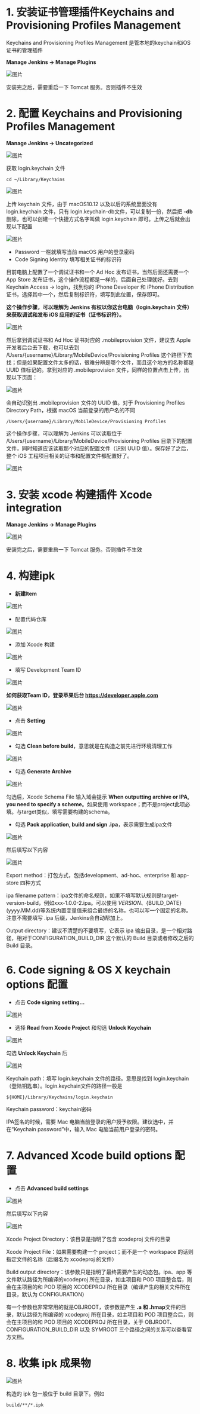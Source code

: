 # 1. 安装证书管理插件Keychains and Provisioning Profiles Management

Keychains and Provisioning Profiles Management 是管本地的keychain和iOS证书的管理插件

**Manage Jenkins -> Manage Plugins**

![图片](images\6-1.png)

安装完之后，需要重启一下 Tomcat 服务。否则插件不生效

# 2. 配置 Keychains and Provisioning Profiles Management

**Manage Jenkins -> Uncategorized**

![图片](6-2.png)

获取 login.keychain 文件

```
cd ~/Library/Keychains
```

![图片](images\6-3.png)

上传 keychain 文件，由于 macOS10.12 以及以后的系统里面没有 login.keychain 文件，只有 login.keychain-db文件，可以复制一份，然后把 **-db** 删除，也可以创建一个快捷方式名字叫做 login.keychain 即可。上传之后就会出现以下配置

![图片](images\6-4.png)

- Password 一栏就填写当前 macOS 用户的登录密码
- Code Signing Identity 填写相关证书的标识符

目前电脑上配置了一个调试证书和一个 Ad Hoc 发布证书，当然后面还需要一个 App Store 发布证书，这个操作流程都是一样的，后面自己处理就好。去到 Keychain Access -> login，找到你的 iPhone Developer 和 iPhone Distribution 证书，选择其中一个，然后复制标识符，填写到此位置，保存即可。

**这个操作步骤，可以理解为 Jenkins 有权以你这台电脑（login.keychain 文件）来获取调试和发布 iOS 应用的证书（证书标识符）。**

![图片](images\6-5.png)

然后拿到调试证书和 Ad Hoc 证书对应的 .mobileprovision 文件，建议去 Apple 开发者后台去下载，也可以去到 /Users/{username}/Library/MobileDevice/Provisioning Profiles 这个路径下去找；但是如果配置文件太多的话，很难分辨是哪个文件，而且这个地方的名称都是 UUID 值标记的。拿到对应的 .mobileprovision 文件，同样的位置点击上传，出现以下页面：

![图片](images\6-6.png)

会自动识别出 .mobileprovision 文件的 UUID 值。对于 Provisioning Profiles Directory Path，根据 macOS 当前登录的用户名的不同

```
/Users/{username}/Library/MobileDevice/Provisioning Profiles
```

这个操作步骤，可以理解为 Jenkins 可以读取位于 /Users/{username}/Library/MobileDevice/Provisioning Profiles 目录下的配置文件，同时知道应该读取那个对应的配置文件（识别 UUID 值）。保存好了之后，整个 iOS 工程项目相关的证书和配置文件都配置好了。

![图片](images\6-7.png)

# 3. 安装 xcode 构建插件 Xcode integration 

**Manage Jenkins -> Manage Plugins**

![图片](images\6-8.png)

安装完之后，需要重启一下 Tomcat 服务。否则插件不生效

# 4. 构建ipk

- **新建Item**

![图片](images\6-9.png)

- 配置代码仓库

![图片](images\6-10.png)

- 添加 Xcode 构建

![图片](images\6-11.png)

- 填写 Development Team ID

![图片](images\6-12.png)

**如何获取Team ID，登录苹果后台 https://developer.apple.com**

![图片](images\6-13.png)

- 点击 **Setting**

![图片](images\6-14.png)

- 勾选 **Clean before build**，意思就是在构造之前先进行环境清理工作

![图片](images\6-15.png)

- 勾选 **Generate Archive**

![图片](images\6-16.png)

勾选后，Xcode Schema File 输入域会提示 **When outputting archive or IPA, you need to specify a scheme**。如果使用 workspace；而不是project此项必填。与target类似，填写需要构建的schema。

- 勾选 **Pack application, build and sign .ipa**，表示需要生成ipa文件

![图片](images\6-17.png)

然后填写以下内容

![图片](images\6-18.png)

Export method：打包方式，包括development、ad-hoc、enterprise 和 app-store 四种方式

ipa filename pattern：ipa文件的命名规则，如果不填写默认规则是target-version-build，例如xxx-1.0.0-2.ipa。可以使用 ${VERSION} 、${BUILD_DATE} (yyyy.MM.dd)等系统内置变量值来组合最终的名称，也可以写一个固定的名称。注意不需要填写 .ipa 后缀，Jenkins会自动帮加上。

Output directory：建议不清楚的不要填写，它表示 ipa 输出目录，是一个相对路径，相对于CONFIGURATION_BUILD_DIR 这个默认的 Build 目录或者修改之后的 Build 目录。

# 6. Code signing & OS X keychain options 配置

- 点击 **Code signing setting...**

![图片](images\6-19.png)

- 选择 **Read from Xcode Project** 和勾选 **Unlock Keychain**

![图片](images\6-20.png)

勾选 **Unlock Keychain** 后

![图片](images\6-21.png)

Keychain path：填写 login.keychain 文件的路径。意思是找到 login.keychain（登陆钥匙串）。login.keychain文件的路径一般是

```
${HOME}/Library/Keychains/login.keychain
```

Keychain password：keychain密码

IPA签名的时候，需要 Mac 电脑当前登录的用户授予权限。建议选中，并在“Keychain password”中，输入 Mac 电脑当前用户登录的密码。

# 7. Advanced Xcode build options 配置

- 点击 **Advanced build settings**

![图片](images\6-22.png)

然后填写以下内容

![图片](images\6-23.png)

Xcode Project Directory：该目录是指明了包含 xcodeproj 文件的目录

Xcode Project File：如果需要构建一个 project；而不是一个 workspace 的话则指定文件的名称（后缀名为 xcodeproj 的文件）

Build output directory：该参数只是指明了最终需要产生的动态包。ipa、app 等文件默认路径为所编译的xcodeproj 所在目录，如主项目和 POD 项目整合后，则会在主项目的和 POD 项目的 XCODEPROJ 所在目录（编译产生的相关文件所在目录，默认为 CONFIGURATION）

有一个参数也非常常用的就是OBJROOT，该参数是产生 **.a 和 .hmap**文件的目录，默认路径为所编译的 xcodeproj 所在目录，如主项目和 POD 项目整合后，则会在主项目的和 POD 项目的 XCODEPROJ 所在目录，关于 OBJROOT、CONFIGURATION_BUILD_DIR 以及 SYMROOT 三个路径之间的关系可以查看官方文档。

# 8. 收集 ipk 成果物

![图片](images\6-24.png)

构造的 ipk 包一般位于 build 目录下。例如

```
build/**/*.ipk
```